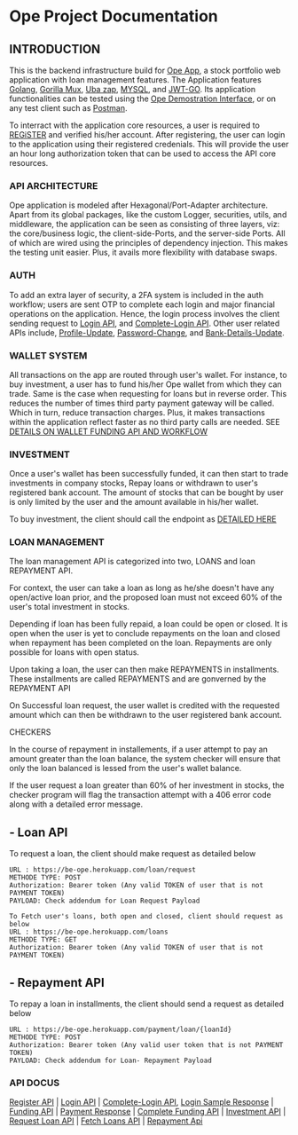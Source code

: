 # Ope Project Documentation

## INTRODUCTION

This is the backend infrastructure build for [Ope App](https://loaner-two.vercel.app/), a stock portfolio web application with loan management features. The Application features [Golang]("https://golang.org/"), [Gorilla Mux]("https://github.com/gorilla/mux"), [Uba zap]("https://github.com/uber-go/zap"), [MYSQL]("https://www.mysql.com/"), and [JWT-GO]("https://github.com/dgrijalva/jwt-go"). Its application functionalities can be tested using the [Ope Demostration Interface]("https://loaner-two.vercel.app/"), or on any test client such as [Postman]("https://www.postman.com/").

To interract with the application core resources, a user is required to [REGiSTER](https://github.com/EricOgie/ope-backend/tree/master#register) and verified his/her account. After registering, the user can login to the application using their registered credenials. This will provide the user an hour long authorization token that can be used to access the API core resources.

### API ARCHITECTURE

Ope application is modeled after Hexagonal/Port-Adapter architecture. Apart from its global packages, like the custom Logger, securities, utils, and middleware, the application can be seen as consisting of three layers, viz: the core/business logic, the client-side-Ports, and the server-side Ports. All of which are wired using the principles of dependency injection.
This makes the testing unit easier. Plus, it avails more flexibility with database swaps.

### AUTH

To add an extra layer of security, a 2FA system is included in the auth workflow; users are sent OTP to complete each login and major financial operations on the application. Hence, the login process involves the client sending request to [Login API](https://github.com/EricOgie/ope-backend/tree/master#login-api), and [Complete-Login API](https://github.com/EricOgie/ope-backend/tree/master#complete-login-api). Other user related APIs include, [Profile-Update](https://github.com/EricOgie/ope-backend/tree/master#profile-update-api), [Password-Change](https://github.com/EricOgie/ope-backend/tree/master#change-password-api), and [Bank-Details-Update](https://github.com/EricOgie/ope-backend/tree/master#update-bank-details-api).

### WALLET SYSTEM

All transactions on the app are routed through user's wallet. For instance, to buy investment, a user has to fund his/her Ope wallet from which they can trade. Same is the case when requesting for loans but in reverse order.
This reduces the number of times third party payment gateway will be called. Which in turn, reduce transaction charges. Plus, it makes transactions within the application reflect faster as no third party calls are needed.
SEE [DETAILS ON WALLET FUNDING API AND WORKFLOW](https://github.com/EricOgie/ope-backend/tree/master#fund-user-wallet-flow)

### INVESTMENT

Once a user's wallet has been successfully funded, it can then start to trade investments in company stocks, Repay loans or withdrawn to user's registered bank account. The amount of stocks that can be bought by user is only limited by the user and the amount available in his/her wallet.

To buy investment, the client should call the endpoint as [DETAILED HERE](https://github.com/EricOgie/ope-backend/tree/master#investment-api)

### LOAN MANAGEMENT

The loan management API is categorized into two, LOANS and loan REPAYMENT API.

For context, the user can take a loan as long as he/she doesn't have any open/active loan prior, and the proposed loan must not exceed 60% of the user's total investment in stocks.

Depending if loan has been fully repaid, a loan could be open or closed. It is open when the user is yet to conclude repayments on the loan and closed when repayment has been completed on the loan. Repayments are only possible for loans with open status.

Upon taking a loan, the user can then make REPAYMENTS in installments. These installments are called REPAYMENTS and are gonverned by the REPAYMENT API

On Successful loan request, the user wallet is credited with the requested amount which can then be withdrawn to the user registered bank account.

CHECKERS

In the course of repayment in installements, if a user attempt to pay an amount greater than the loan balance, the system checker will ensure that only the loan balanced is lessed from the user's wallet balance.

If the user request a loan greater than 60% of her investment in stocks, the checker program will flag the transaction attempt with a 406 error code along with a detailed error message.

## - Loan API

To request a loan, the client should make request as detailed below

```
URL : https://be-ope.herokuapp.com/loan/request
METHODE TYPE: POST
Authorization: Bearer token (Any valid TOKEN of user that is not PAYMENT TOKEN)
PAYLOAD: Check addendum for Loan Request Payload

To Fetch user's loans, both open and closed, client should request as below
URL : https://be-ope.herokuapp.com/loans
METHODE TYPE: GET
Authorization: Bearer token (Any valid TOKEN of user that is not PAYMENT TOKEN)
```

## - Repayment API

To repay a loan in installments, the client should send a request as detailed below

```
URL : https://be-ope.herokuapp.com/payment/loan/{loanId}
METHODE TYPE: POST
Authorization: Bearer token (Any valid user token that is not PAYMENT TOKEN)
PAYLOAD: Check addendum for Loan- Repayment Payload
```

### API DOCUS

[Register API](https://github.com/EricOgie/ope-backend/tree/master#register-api) | [Login API](https://github.com/EricOgie/ope-backend/tree/master#login-api) | [Complete-Login API](https://github.com/EricOgie/ope-backend/tree/master#complete-login-api), [Login Sample Response](https://github.com/EricOgie/ope-backend/tree/master#login-sample-response) | [Funding API](https://github.com/EricOgie/ope-backend/tree/master#funding-api) | [Payment Response](https://github.com/EricOgie/ope-backend/tree/master#payment-response) | [Complete Funding API](https://github.com/EricOgie/ope-backend/tree/master#complete-funding-api) | [Investment API](https://github.com/EricOgie/ope-backend/tree/master#investment-api) | [Request Loan API](https://github.com/EricOgie/ope-backend/tree/master#request-loan-api) | [Fetch Loans API](https://github.com/EricOgie/ope-backend/tree/master#fetch-loans-api) | [Repayment Api](https://github.com/EricOgie/ope-backend/tree/master#repayment-api)
